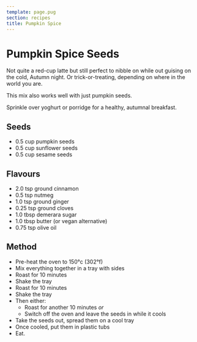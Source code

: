 ```yaml
---
template: page.pug
section: recipes
title: Pumpkin Spice
---
```


Pumpkin Spice Seeds
===

Not quite a red-cup latte but still perfect to nibble on while out guising on the cold, Autumn night. Or trick-or-treating, depending on where in the world you are.

This mix also works well with just pumpkin seeds.

Sprinkle over yoghurt or porridge for a healthy, autumnal breakfast.

Seeds
---

  * 0.5 cup pumpkin seeds
  * 0.5 cup sunflower seeds
  * 0.5 cup sesame seeds

Flavours
---

  * 2.0  tsp ground cinnamon
  * 0.5  tsp nutmeg
  * 1.0  tsp ground ginger
  * 0.25 tsp ground cloves
  * 1.0  tbsp demerara sugar
  * 1.0  tbsp butter (or vegan alternative)
  * 0.75 tsp olive oil

Method
---

  * Pre-heat the oven to 150°c (302°f)
  * Mix everything together in a tray with sides
  * Roast for 10 minutes
  * Shake the tray
  * Roast for 10 minutes
  * Shake the tray
  * Then either:
    * Roast for another 10 minutes *or*
    * Switch off the oven and leave the seeds in while it cools
  * Take the seeds out, spread them on a cool tray
  * Once cooled, put them in plastic tubs
  * Eat.
